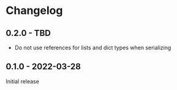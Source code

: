 # Changelog

## 0.2.0 - TBD

+ Do not use references for lists and dict types when serializing

## 0.1.0 - 2022-03-28

Initial release
